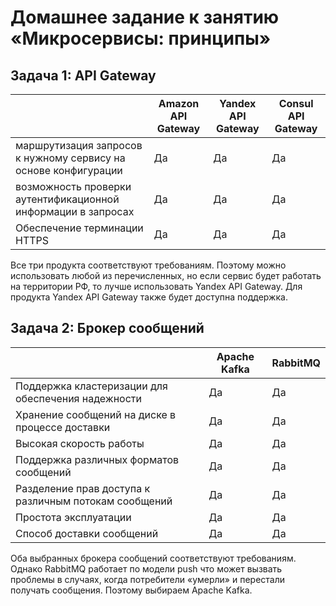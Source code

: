 # Домашнее задание к занятию «Микросервисы: принципы»

## Задача 1: API Gateway

|   | Amazon API Gateway | Yandex API Gateway | Consul API Gateway |
|---|---|---|---|
| маршрутизация запросов к нужному сервису на основе конфигурации | Да | Да | Да |
 возможность проверки аутентификационной информации в запросах | Да | Да | Да |
 Обеспечение терминации HTTPS | Да | Да | Да |

Все три продукта соответствуют требованиям. Поэтому можно использовать любой из перечисленных, но если сервис будет работать на территории РФ, то лучше использовать Yandex API Gateway. Для продукта Yandex API Gateway также будет доступна поддержка.


## Задача 2: Брокер сообщений

|   | Apache Kafka | RabbitMQ |
|---|---|---|
| Поддержка кластеризации для обеспечения надежности | Да | Да |
| Хранение сообщений на диске в процессе доставки | Да | Да |
| Высокая скорость работы | Да | Да |
| Поддержка различных форматов сообщений | Да | Да |
| Разделение прав доступа к различным потокам сообщений | Да | Да |
| Простота эксплуатации | Да | Да |
| Способ доставки сообщений | Да | Да |


Оба выбранных брокера сообщений соответствуют требованиям. Однако RabbitMQ работает по модели push что может вызвать проблемы в случаях, когда потребители «умерли» и перестали получать сообщения. Поэтому выбираем Apache Kafka.
